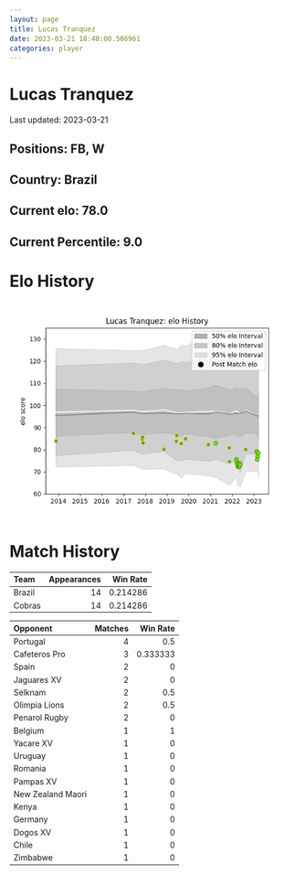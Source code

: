 ```yaml
---  
layout: page  
title: Lucas Tranquez  
date: 2023-03-21 18:40:00.506961  
categories: player  
---
```

# Lucas Tranquez


Last updated: 2023-03-21
## Positions: FB, W

## Country: Brazil

## Current elo: 78.0

## Current Percentile: 9.0

# Elo History


![elo history](history_LucasTranquez.png)
# Match History


| Team   |   Appearances |   Win Rate |
|:-------|--------------:|-----------:|
| Brazil |            14 |   0.214286 |
| Cobras |            14 |   0.214286 |

| Opponent          |   Matches |   Win Rate |
|:------------------|----------:|-----------:|
| Portugal          |         4 |   0.5      |
| Cafeteros Pro     |         3 |   0.333333 |
| Spain             |         2 |   0        |
| Jaguares XV       |         2 |   0        |
| Selknam           |         2 |   0.5      |
| Olimpia Lions     |         2 |   0.5      |
| Penarol Rugby     |         2 |   0        |
| Belgium           |         1 |   1        |
| Yacare XV         |         1 |   0        |
| Uruguay           |         1 |   0        |
| Romania           |         1 |   0        |
| Pampas XV         |         1 |   0        |
| New Zealand Maori |         1 |   0        |
| Kenya             |         1 |   0        |
| Germany           |         1 |   0        |
| Dogos XV          |         1 |   0        |
| Chile             |         1 |   0        |
| Zimbabwe          |         1 |   0        |